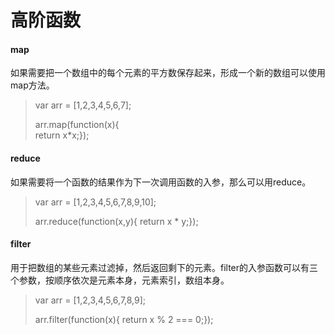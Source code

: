 # 高阶函数

#### map

如果需要把一个数组中的每个元素的平方数保存起来，形成一个新的数组可以使用map方法。

> var arr = \[1,2,3,4,5,6,7\];
>
> arr.map\(function\(x\){  
>      return x\*x;}\);

#### reduce

如果需要将一个函数的结果作为下一次调用函数的入参，那么可以用reduce。

> var arr = \[1,2,3,4,5,6,7,8,9,10\];
>
> arr.reduce\(function\(x,y\){ return x \* y;}\);

#### filter

用于把数组的某些元素过滤掉，然后返回剩下的元素。filter的入参函数可以有三个参数，按顺序依次是元素本身，元素索引，数组本身。

> var arr = \[1,2,3,4,5,6,7,8,9\];
>
> arr.filter\(function\(x\){ return x % 2 === 0;}\);







